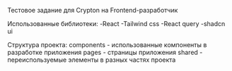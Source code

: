 Тестовое задание для Crypton на Frontend-разработчик

Использованные библиотеки:
-React
-Tailwind css
-React query
-shadcn ui

Структура проекта:
components - использованные компоненты в разработке приложения
pages - страницы приложения
shared - переиспользуемые элементы в разных частях проекта
